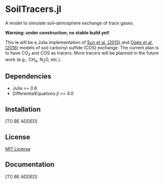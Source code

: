# SoilTracers.jl

A model to simulate soil–atmosphere exchange of trace gases.

**Warning: under construction; no stable build yet!**

This ~~is~~ will be a Julia implementation of [Sun et al.
(2015)](https://doi.org/10.5194/gmd-8-3055-2015) and [Ogée et al.
(2016)](https://doi.org/10.5194/bg-13-2221-2016) models of soil carbonyl
sulfide (COS) exchange. The current plan is to have CO<sub>2</sub> and COS as
tracers. More tracers will be planned in the future work (e.g., CH<sub>4</sub>,
N<sub>2</sub>O, etc.).

## Dependencies

* Julia >= 0.6
* DifferentialEquations.jl >= 4.0

## Installation

[TO BE ADDED]

## License

[MIT License](LICENSE)

## Documentation

[TO BE ADDED]
